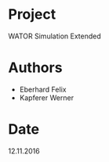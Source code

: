 # Project
WATOR Simulation Extended  
# Authors
* Eberhard Felix
* Kapferer Werner

# Date
12.11.2016  
